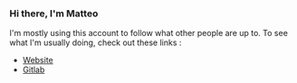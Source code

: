 ### Hi there, I'm Matteo 

I'm mostly using this account to follow what other people are up to. 
To see what I'm usually doing, check out these links :

- [Website](https://tteo.be)
- [Gitlab](https://gitlab.com/TotemaT)
